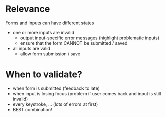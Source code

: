 # Relevance

Forms and inputs can have different states

- one or more inputs are invalid
  - output input-specific error messages (highlight problematic inputs)
  - ensure that the form CANNOT be submitted / saved
- all inputs are valid
  - allow form submission / save

# When to validate?

- when form is submitted (feedback to late)
- when input is losing focus (problem if user comes back and input is still invalid)
- every keystroke, ... (lots of errors at first)
- BEST combination!
